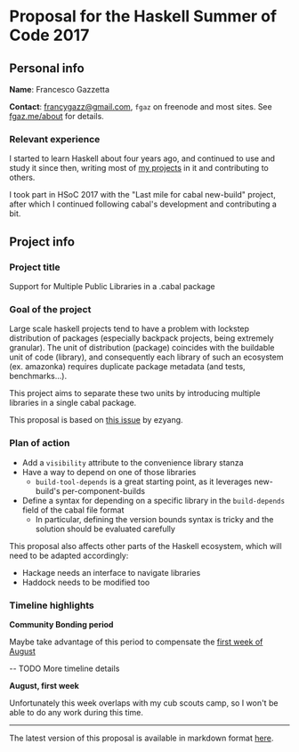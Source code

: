 # Proposal for the Haskell Summer of Code 2017

## Personal info

**Name**: Francesco Gazzetta

**Contact**: francygazz@gmail.com, `fgaz` on freenode and most sites. See [fgaz.me/about](https://fgaz.me/about) for details.

### Relevant experience

I started to learn Haskell about four years ago, and continued to use and study it since then, writing most of [my projects](https://fgaz.me/projects) in it and contributing to others.

I took part in HSoC 2017 with the "Last mile for cabal new-build" project, after which I continued following cabal's development and contributing a bit.

## Project info

### Project title

Support for Multiple Public Libraries in a .cabal package

### Goal of the project

Large scale haskell projects tend to have a problem with lockstep distribution of packages (especially backpack projects, being extremely granular). The unit of distribution (package) coincides with the buildable unit of code (library), and consequently each library of such an ecosystem (ex. amazonka) requires duplicate package metadata (and tests, benchmarks...).

This project aims to separate these two units by introducing multiple libraries in a single cabal package.

This proposal is based on [this issue](https://github.com/haskell/cabal/issues/4206) by ezyang.

### Plan of action

* Add a `visibility` attribute to the convenience library stanza
* Have a way to depend on one of those libraries
  * `build-tool-depends` is a great starting point, as it leverages new-build's per-component-builds
* Define a syntax for depending on a specific library in the `build-depends` field of the cabal file format
  * In particular, defining the version bounds syntax is tricky and the solution should be evaluated carefully

This proposal also affects other parts of the Haskell ecosystem, which will need to be adapted accordingly:

* Hackage needs an interface to navigate libraries
* Haddock needs to be modified too

<!-- ### Approximate timeline. -->
### Timeline highlights

**Community Bonding period**

Maybe take advantage of this period to compensate the [first week of August](#cubscouts)

-- TODO More timeline details
<!--
**May, second half**
**June, first half**
**June, second half**
**July, first half**
**July, second half**
-->

<a name="cubscouts">

**August, first week**

Unfortunately this week overlaps with my cub scouts camp, so I won't be able to do any work during this time.

---

The latest version of this proposal is available in markdown format
[here](http://github.com/fgaz/gsoc/blob/master/2018/proposal-cabal-multiple-libraries.md).


